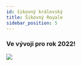 ```yaml
---
id: šikovný královský
title: Šikovný Royale
sidebar_position: 5
---
```


### Ve vývoji pro rok 2022!

![](/img/niftyroyale_v01.png)
